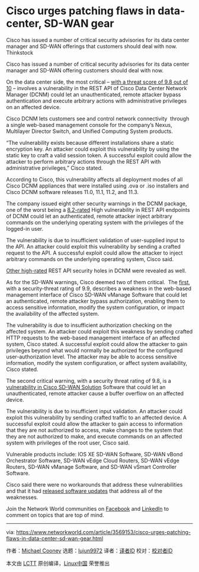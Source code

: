 [#]: collector: (lujun9972)
[#]: translator: ( )
[#]: reviewer: ( )
[#]: publisher: ( )
[#]: url: ( )
[#]: subject: (Cisco urges patching flaws in data-center, SD-WAN gear)
[#]: via: (https://www.networkworld.com/article/3569153/cisco-urges-patching-flaws-in-data-center-sd-wan-gear.html)
[#]: author: (Michael Cooney https://www.networkworld.com/author/Michael-Cooney/)

Cisco urges patching flaws in data-center, SD-WAN gear
======
Cisco has issued a number of critical security advisories for its data center manager and SD-WAN offerings that customers should deal with now.
Thinkstock

Cisco has issued a number of critical security advisories for its data center manager and SD-WAN offering customers should deal with now.

On the data center side, the most critical – [with a threat score of 9.8 out of 10][1] – involves a vulnerability in the REST API of Cisco Data Center Network Manager (DCNM) could let an unauthenticated, remote attacker bypass authentication and execute arbitrary actions with administrative privileges on an affected device.

Cisco DCNM lets customers see and control network connectivity  through a single web-based management console for the company’s Nexus, Multilayer Director Switch, and Unified Computing System products.

“The vulnerability exists because different installations share a static encryption key. An attacker could exploit this vulnerability by using the static key to craft a valid session token. A successful exploit could allow the attacker to perform arbitrary actions through the REST API with administrative privileges,” Cisco stated. 

According to Cisco, this vulnerability affects all deployment modes of all Cisco DCNM appliances that were installed using .ova or .iso installers and Cisco DCNM software releases 11.0, 11.1, 11.2, and 11.3.

The company issued eight other security warnings in the DCNM package, one of the worst being a [8.2-rated][2] High vulnerability in REST API endpoints of DCNM could let an authenticated, remote attacker inject arbitrary commands on the underlying operating system with the privileges of the logged-in user.

The vulnerability is due to insufficient validation of user-supplied input to the API. An attacker could exploit this vulnerability by sending a crafted request to the API. A successful exploit could allow the attacker to inject arbitrary commands on the underlying operating system, Cisco said.

[Other high-rated][3] REST API security holes in DCNM were revealed as well.

As for the SD-WAN warnings, Cisco deemed two of them critical.  The [first][4], with a security-threat rating of 9.9, describes a weakness in the web-based management interface of Cisco SD-WAN vManage Software that could let an authenticated, remote attacker bypass authorization, enabling them to access sensitive information, modify the system configuration, or impact the availability of the affected system.

The vulnerability is due to insufficient authorization checking on the affected system. An attacker could exploit this weakness by sending crafted HTTP requests to the web-based management interface of an affected system, Cisco stated. A successful exploit could allow the attacker to gain privileges beyond what would normally be authorized for the configured user-authorization level. The attacker may be able to access sensitive information, modify the system configuration, or affect system availability, Cisco stated.

The second critical warning, with a security threat rating of 9.8, is a [vulnerability in Cisco SD-WAN Solution][5] Software that could let an unauthenticated, remote attacker cause a buffer overflow on an affected device.

The vulnerability is due to insufficient input validation. An attacker could exploit this vulnerability by sending crafted traffic to an affected device. A successful exploit could allow the attacker to gain access to information that they are not authorized to access, make changes to the system that they are not authorized to make, and execute commands on an affected system with privileges of the root user, Cisco said.

Vulnerable products include: IOS XE SD-WAN Software, SD-WAN vBond Orchestrator Software, SD-WAN vEdge Cloud Routers, SD-WAN vEdge Routers, SD-WAN vManage Software, and SD-WAN vSmart Controller Software.

Cisco said there were no workarounds that address these vulnerabilities and that it had [released software updates][6] that address all of the weaknesses.

Join the Network World communities on [Facebook][7] and [LinkedIn][8] to comment on topics that are top of mind.

--------------------------------------------------------------------------------

via: https://www.networkworld.com/article/3569153/cisco-urges-patching-flaws-in-data-center-sd-wan-gear.html

作者：[Michael Cooney][a]
选题：[lujun9972][b]
译者：[译者ID](https://github.com/译者ID)
校对：[校对者ID](https://github.com/校对者ID)

本文由 [LCTT](https://github.com/LCTT/TranslateProject) 原创编译，[Linux中国](https://linux.cn/) 荣誉推出

[a]: https://www.networkworld.com/author/Michael-Cooney/
[b]: https://github.com/lujun9972
[1]: https://tools.cisco.com/security/center/content/CiscoSecurityAdvisory/cisco-sa-dcnm-bypass-dyEejUMs
[2]: https://tools.cisco.com/security/center/content/CiscoSecurityAdvisory/cisco-sa-dcnm-rest-inj-BCt8pwAJ
[3]: https://tools.cisco.com/security/center/content/CiscoSecurityAdvisory/cisco-sa-dcnm-improper-auth-7Krd9TDT
[4]: https://tools.cisco.com/security/center/content/CiscoSecurityAdvisory/cisco-sa-uabvman-SYGzt8Bv
[5]: https://tools.cisco.com/security/center/content/CiscoSecurityAdvisory/cisco-sa-sdbufof-h5f5VSeL
[6]: https://www.cisco.com/c/en/us/about/legal/cloud-and-software/end_user_license_agreement.html
[7]: https://www.facebook.com/NetworkWorld/
[8]: https://www.linkedin.com/company/network-world
